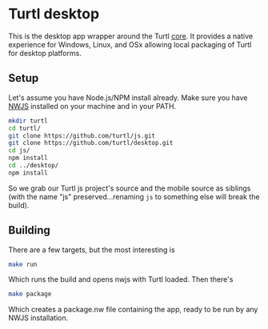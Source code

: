 Turtl desktop
=============

This is the desktop app wrapper around the Turtl [core](https://github.com/turtl/js).
It provides a native experience for Windows, Linux, and OSx allowing local packaging
of Turtl for desktop platforms.

## Setup

Let's assume you have Node.js/NPM install already. Make sure you have [NWJS](https://github.com/nwjs/nw.js)
installed on your machine and in your PATH.

```bash
mkdir turtl
cd turtl/
git clone https://github.com/turtl/js.git
git clone https://github.com/turtl/desktop.git
cd js/
npm install
cd ../desktop/
npm install
```

So we grab our Turtl js project's source and the mobile source as siblings (with
the name "js" preserved...renaming `js` to something else will break the build).

## Building

There are a few targets, but the most interesting is

```bash
make run
```

Which runs the build and opens nwjs with Turtl loaded. Then there's

```bash
make package
```

Which creates a package.nw file containing the app, ready to be run by any NWJS
installation.

